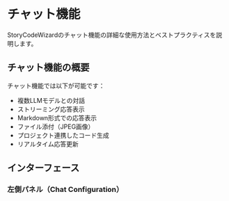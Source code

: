 # チャット機能

StoryCodeWizardのチャット機能の詳細な使用方法とベストプラクティスを説明します。

## チャット機能の概要

チャット機能では以下が可能です：

- 複数LLMモデルとの対話
- ストリーミング応答表示
- Markdown形式での応答表示
- ファイル添付（JPEG画像）
- プロジェクト連携したコード生成
- リアルタイム応答更新

## インターフェース

### 左側パネル（Chat Configuration）
